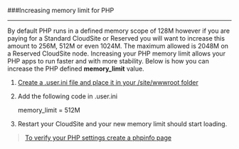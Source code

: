 ###Increasing memory limit for PHP

----------
By default PHP runs in a defined memory scope of 128M however if you are paying for a Standard CloudSite or Reserved you will want to increase this amount to 256M, 512M or even 1024M. The maximum allowed is 2048M on a Reserved CloudSite node. Increasing your PHP memory limit allows your PHP apps to run faster and with more stability. Below is how you can increase the PHP defined **memory_limit** value.



1. [Create a .user.ini file and place it in your /site/wwwroot folder](https://www.gearhost.com/documentation/how-to-configure-user-ini#user-content-creating-the-file)

1. Add the following code in .user.ini

    memory_limit = 512M

1. Restart your CloudSite and your new memory limit should start loading.

>[To verify your PHP settings create a phpinfo page](https://www.gearhost.com/documentation/create-php-info-page)